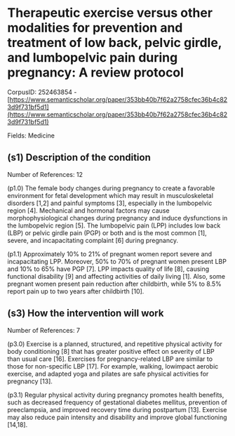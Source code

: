 # Therapeutic exercise versus other modalities for prevention and treatment of low back, pelvic girdle, and lumbopelvic pain during pregnancy: A review protocol

CorpusID: 252463854 - [https://www.semanticscholar.org/paper/353bb40b7f62a2758cfec36b4c823d9f731bf5d1](https://www.semanticscholar.org/paper/353bb40b7f62a2758cfec36b4c823d9f731bf5d1)

Fields: Medicine

## (s1) Description of the condition
Number of References: 12

(p1.0) The female body changes during pregnancy to create a favorable environment for fetal development which may result in musculoskeletal disorders [1,2] and painful symptoms [3], especially in the lumbopelvic region [4]. Mechanical and hormonal factors may cause morphophysiological changes during pregnancy and induce dysfunctions in the lumbopelvic region [5]. The lumbopelvic pain (LPP) includes low back (LBP) or pelvic girdle pain (PGP) or both and is the most common [1], severe, and incapacitating complaint [6] during pregnancy.

(p1.1) Approximately 10% to 21% of pregnant women report severe and incapacitating LPP. Moreover, 50% to 70% of pregnant women present LBP and 10% to 65% have PGP [7]. LPP impacts quality of life [8], causing functional disability [9] and affecting activities of daily living [1]. Also, some pregnant women present pain reduction after childbirth, while 5% to 8.5% report pain up to two years after childbirth [10].
## (s3) How the intervention will work
Number of References: 7

(p3.0) Exercise is a planned, structured, and repetitive physical activity for body conditioning [8] that has greater positive effect on severity of LBP than usual care [16]. Exercises for pregnancy-related LBP are similar to those for non-specific LBP [17]. For example, walking, lowimpact aerobic exercise, and adapted yoga and pilates are safe physical activities for pregnancy [13].

(p3.1) Regular physical activity during pregnancy promotes health benefits, such as decreased frequency of gestational diabetes mellitus, prevention of preeclampsia, and improved recovery time during postpartum [13]. Exercise may also reduce pain intensity and disability and improve global functioning [14,18].
